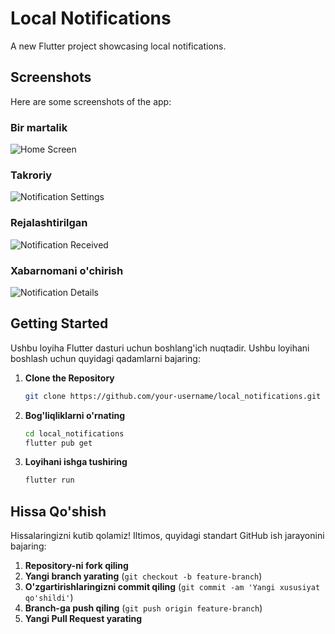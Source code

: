 # Local Notifications

A new Flutter project showcasing local notifications.

## Screenshots

Here are some screenshots of the app:

### Bir martalik 

![Home Screen](assets/images/screenshot1.jpg)

### Takroriy

![Notification Settings](assets/images/screenshot2.jpg)

### Rejalashtirilgan

![Notification Received](assets/images/screenshot3.jpg)

### Xabarnomani o'chirish

![Notification Details](assets/images/screenshot4.jpg)

## Getting Started

Ushbu loyiha Flutter dasturi uchun boshlang'ich nuqtadir. Ushbu loyihani boshlash uchun quyidagi qadamlarni bajaring:

1. **Clone the Repository**

   ```sh
   git clone https://github.com/your-username/local_notifications.git

2. **Bog'liqliklarni o'rnating**

    ```sh
    cd local_notifications
    flutter pub get
3. **Loyihani ishga tushiring**
    ```sh
    flutter run


## Hissa Qo'shish

Hissalaringizni kutib qolamiz! Iltimos, quyidagi standart GitHub ish jarayonini bajaring:

1. **Repository-ni fork qiling**
2. **Yangi branch yarating** (`git checkout -b feature-branch`)
3. **O'zgartirishlaringizni commit qiling** (`git commit -am 'Yangi xususiyat qo'shildi'`)
4. **Branch-ga push qiling** (`git push origin feature-branch`)
5. **Yangi Pull Request yarating**
